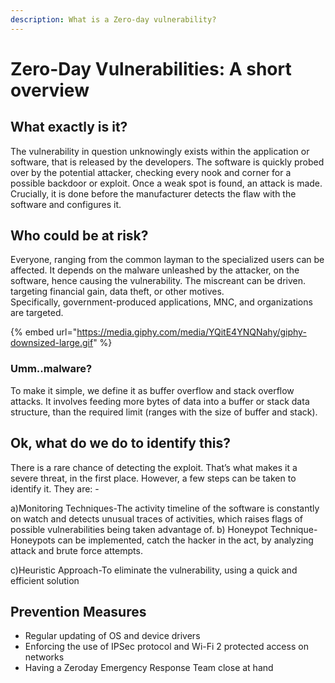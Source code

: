 ```yaml
---
description: What is a Zero-day vulnerability?
---
```


# Zero-Day Vulnerabilities: A short overview

## What exactly is it?&#x20;

The vulnerability in question unknowingly exists within the application or software, that is released by the developers. The software is quickly probed over by the potential attacker, checking every nook and corner for a possible backdoor or exploit. Once a weak spot is found, an attack is made. Crucially, it is done before the manufacturer detects the flaw with the software and configures it.&#x20;

## Who could be at risk?&#x20;

Everyone, ranging from the common layman to the specialized users can be affected. It depends on the malware unleashed by the attacker, on the software, hence causing the vulnerability. The miscreant can be driven. targeting financial gain, data theft, or other motives.\
Specifically, government-produced applications, MNC, and organizations are targeted.&#x20;

{% embed url="https://media.giphy.com/media/YQitE4YNQNahy/giphy-downsized-large.gif" %}

### Umm..malware?&#x20;

To make it simple, we define it as buffer overflow and stack overflow attacks. It involves feeding more bytes of data into a buffer or stack data structure, than the required limit (ranges with the size of buffer and stack).&#x20;

## Ok, what do we do to identify this?&#x20;

There is a rare chance of detecting the exploit. That’s what makes it a severe threat, in the first place. However, a few steps can be taken to identify it. They are: -&#x20;

a)Monitoring Techniques-The activity timeline of the software is constantly on watch and detects unusual traces of activities, which raises flags of possible vulnerabilities being taken advantage of. b) Honeypot Technique-Honeypots can be implemented, catch the hacker in the act, by analyzing attack and brute force attempts.&#x20;

c)Heuristic Approach-To eliminate the vulnerability, using a quick and efficient solution&#x20;

## Prevention Measures

* Regular updating of OS and device drivers&#x20;
* Enforcing the use of IPSec protocol and Wi-Fi 2 protected access on networks&#x20;
* Having a Zeroday Emergency Response Team close at hand
